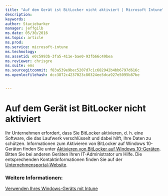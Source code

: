 ```yaml
---
title: "Auf dem Gerät ist BitLocker nicht aktiviert | Microsoft Intune"
description: 
keywords: 
author: Staciebarker
manager: jeffgilb
ms.date: 05/30/2016
ms.topic: article
ms.prod: 
ms.service: microsoft-intune
ms.technology: 
ms.assetid: e0c5993b-3fa5-411e-bae0-93fb66c49bea
ms.reviewer: chrisgre
ms.suite: ems
ms.sourcegitcommit: f83a539e9bec5207d7c1c682942b4bb6797d616c
ms.openlocfilehash: dcc3872c4237023c80324ee3dca927e5095b87be


---
```



# Auf dem Gerät ist BitLocker nicht aktiviert

Ihr Unternehmen erfordert, dass Sie BitLocker aktivieren, d. h. eine Software, die das Laufwerk verschlüsselt und dabei hilft, Ihre Daten zu schützen. Informationen zum Aktivieren von BitLocker auf Windows 10-Geräten finden Sie unter [Aktivieren von BitLocker auf Windows 10-Geräten](https://gallery.technet.microsoft.com/How-to-turn-on-BitLocker-34294d3d). Bitten Sie bei anderen Geräten Ihren IT-Administrator um Hilfe. Die entsprechenden Kontaktinformationen finden Sie auf der [Unternehmensportal-Website](http://portal.manage.microsoft.com).

### Weitere Informationen:
[Verwenden Ihres Windows-Geräts mit Intune](using-your-windows-device-with-intune.md)


<!--HONumber=Jun16_HO2-->


